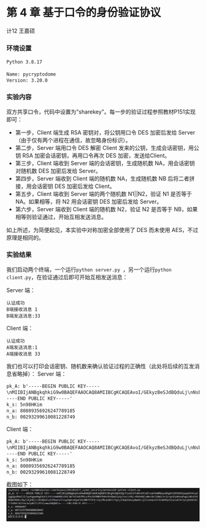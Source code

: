 # 第 4 章 基于口令的身份验证协议

计12 王嘉硕

### 环境设置
```
Python 3.8.17

Name: pycryptodome
Version: 3.20.0
```

### 实验内容

双方共享口令，代码中设置为"sharekey"。每一步的验证过程参照教材P151实现即可：

- 第一步，Client 端生成 RSA 密钥对，将公钥用口令 DES 加密后发给 Server（由于仅有两个进程在通信，故忽略身份标识）。
- 第二步，Server 端用口令 DES 解密 Client 发来的公钥，生成会话密钥，用公钥 RSA 加密会话密钥，再用口令再次 DES 加密，发送给Client。
- 第三步，Client 端收到 Server 端的会话密钥，生成随机数 NA，用会话密钥对随机数 DES 加密后发给 Server。
- 第四步，Server 端收到 Client 端的随机数 NA，生成随机数 NB 后将二者拼接，用会话密钥 DES 加密后发给 Client。
- 第五步，Client 端收到 Server 端的两个随机数 N1||N2，验证 N1 是否等于 NA。如果相等，将 N2 用会话密钥 DES 加密后发给 Server。
- 第六步，Server 端收到 Client 端的随机数 N2，验证 N2 是否等于 NB，如果相等则验证通过，开始互相发送消息。

如上所述，为简便起见，本实验中对称加密全部使用了 DES 而未使用 AES，不过原理是相同的。

### 实验结果

我们启动两个终端，一个运行`python server.py `，另一个运行`python client.py`，在验证通过后即可开始互相发送消息：

Server 端：
```
认证成功
B端接收消息 1
B端发送消息:33
```

Client 端：
```
认证成功
A端发送消息:1
A端接收消息 33
```

我们也可以打印会话密钥、随机数来确认验证过程的正确性（此处将后续的互发消息省略掉）：
Server 端：
```
pk_A: b'-----BEGIN PUBLIC KEY-----\nMIIBIjANBgkqhkiG9w0BAQEFAAOCAQ8AMIIBCgKCAQEAvoI/GEkyzBeSJdBQduLj\nNsbHMGyFmLBP2/RY/mMEZU393tzJCD12ShqEklU8vlyqAXJrd6o2mDHEXF6VxKxX\nqavvt36quohhh4oDTvYeZfCFiBBMtTu/xSxoF4ZY05COEB+V2KuvqEDEuYsCGMd5\nwadqwFk99fqHRPeZ5y2EKaJF6pOICf/NqkY+nXxRe6jN7OJsx5J5XBJEfrRgOYmW\nyIeqgPLSv685nH9+4Tfbh+vkLJHFUw5RLgpTyx7/7b3oZ1nSERtOUPvbRhcJ/xBl\nPxpMTHK6jCGwZIJ54zGjkUL0oxaS6a/qUaZx+OGTtG0wasRom3FoFFPTtTvle7v5\n/wIDAQAB\n-----END PUBLIC KEY-----'
k_s: 5n98HKim
n_a: 80809356926247789185
n_b: 00293299610081228749
```

Client 端：
```
pk_A: b'-----BEGIN PUBLIC KEY-----\nMIIBIjANBgkqhkiG9w0BAQEFAAOCAQ8AMIIBCgKCAQEAvoI/GEkyzBeSJdBQduLj\nNsbHMGyFmLBP2/RY/mMEZU393tzJCD12ShqEklU8vlyqAXJrd6o2mDHEXF6VxKxX\nqavvt36quohhh4oDTvYeZfCFiBBMtTu/xSxoF4ZY05COEB+V2KuvqEDEuYsCGMd5\nwadqwFk99fqHRPeZ5y2EKaJF6pOICf/NqkY+nXxRe6jN7OJsx5J5XBJEfrRgOYmW\nyIeqgPLSv685nH9+4Tfbh+vkLJHFUw5RLgpTyx7/7b3oZ1nSERtOUPvbRhcJ/xBl\nPxpMTHK6jCGwZIJ54zGjkUL0oxaS6a/qUaZx+OGTtG0wasRom3FoFFPTtTvle7v5\n/wIDAQAB\n-----END PUBLIC KEY-----'
k_s: 5n98HKim
n_a: 80809356926247789185
n_b: 00293299610081228749
```

截图如下：
![](assests/4682a0a80e93b94d943a7dae57cde29.png)